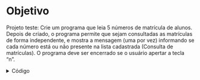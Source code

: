 # Objetivo
Projeto teste: Crie um programa que leia 5 números de matrícula de alunos. Depois de criado, o programa permite que sejam consultadas as matrículas de forma independente, e mostra a mensagem (uma por vez) informando se cada número está ou não presente na lista cadastrada (Consulta de matrículas). O programa deve ser encerrado se o usuário apertar a tecla “n”.

<details>
<summary>Código</summary>

```c
programa
{	
	//Criando as variáveis
	inteiro vetor_matr[5]
	inteiro i,j, consulta, mat_existe
	caracter continua = 's' //Iniciando o caracter com "s" de "sim".
	cadeia vetor_aluno[5]
	
	funcao inicio()
	{
		//Laço para guardar o cadastro da matricula e nome do aluno
		para(i = 0; i <= 4; i++){
			escreva("Cadastre ", i + 1, "°,número de matrícula: ")
			leia(vetor_matr [i])
			escreva("Informe o nome do aluno: ")
			leia(vetor_aluno[i])
			escreva("\n")	
		}

		//limpando dados da tela
		limpa()
		
		//Lopping para consulta de matrículas 
		enquanto((continua == 's') ou (continua == 'S')){	
			escreva("Digite a matricula que quer consultar: ")
			leia(consulta)

			//Laço para varrer o vetor tentando achar a matrícula
			para(i = 0; i <= 4; i++){
				se(consulta == vetor_matr [i]){
					mat_existe = 1
				}
			}

			//Condição caso encontre a matricula
			se (mat_existe == 1){
				escreva("\nMatricula encontrada.\n")
				
			}

			//Condição caso não encontre a matrícula
			senao{
				escreva("\nMatricula não encontrada.\n")
			}

			//Laço para informar a matricula e o nome do aluno ao final.
			para(i = 0; i <= 4; i++){
				se(consulta == vetor_matr [i]){
					escreva ("A matrícula é: ",vetor_matr [i], "\n")	
					escreva("O nome do aluno é: ",vetor_aluno[i],"\n")
				}
			}

			//Bloco para perguntar se "continua" a busca ou para
			escreva("\nSe quiser consultar novamente ? digite 's' de sim , ou 'n' de não: ") 
			leia(continua)
			limpa()
		}

	}
}
```
</details>